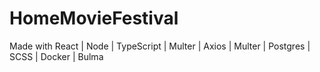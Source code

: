 # HomeMovieFestival

Made with React | Node | TypeScript | Multer | Axios | Multer | Postgres | SCSS | Docker | Bulma
